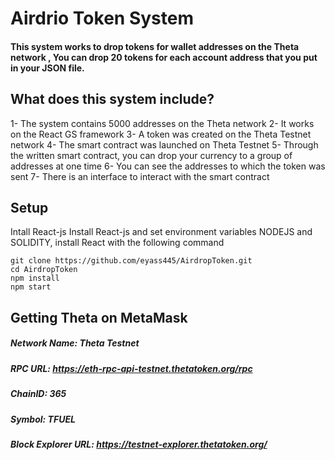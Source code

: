 
# Airdrio Token System

#### This system works to drop tokens for wallet addresses on the Theta network , You can drop 20 tokens for each account address that you put in your JSON file.


## What does this system include?

1- The system contains 5000 addresses on the Theta network
2- It works on the React GS framework
3- A token was created on the Theta Testnet network
4- The smart contract was launched on Theta Testnet
5- Through the written smart contract, you can drop your currency to a group of addresses at one time
6- You can see the addresses to which the token was sent
7- There is an interface to interact with the smart contract



## Setup

Intall React-js
Install React-js and set environment variables NODEJS and SOLIDITY, install React with the following command

```
git clone https://github.com/eyass445/AirdropToken.git
cd AirdropToken
npm install
npm start
```

## Getting Theta on MetaMask


##### Network Name:	Theta Testnet
##### RPC URL:	https://eth-rpc-api-testnet.thetatoken.org/rpc
##### ChainID:	365
##### Symbol: 	TFUEL
##### Block Explorer URL:	https://testnet-explorer.thetatoken.org/


